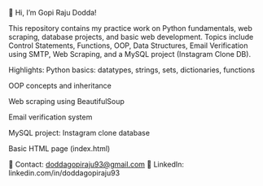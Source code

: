 👋 Hi, I’m Gopi Raju Dodda!

This repository contains my practice work on Python fundamentals, web scraping, database projects, and basic web development.
Topics include Control Statements, Functions, OOP, Data Structures, Email Verification using SMTP, Web Scraping, and a MySQL project (Instagram Clone DB).

Highlights:
Python basics: datatypes, strings, sets, dictionaries, functions

OOP concepts and inheritance

Web scraping using BeautifulSoup

Email verification system

MySQL project: Instagram clone database

Basic HTML page (index.html)

📩 Contact: doddagopiraju93@gmail.com
🔗 LinkedIn: linkedin.com/in/doddagopiraju93
